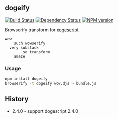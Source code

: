 ## dogeify

[![Build Status](https://secure.travis-ci.org/dogescript/dogeify.svg?branch=master)](http://travis-ci.org/dogescript/dogeify) [![Dependency Status](https://david-dm.org/dogescript/dogeify.svg)](https://david-dm.org/dogescript/dogeify) [![NPM version](https://badge.fury.io/js/dogeify.svg)](http://badge.fury.io/js/dogeify)

Browserify transform for [dogescript](https://github.com/remixz/dogescript)

```
wow
    such wowserify
  very substack 
        so transform
    amaze
```

### Usage

```bash
npm install dogeify
browserify -t dogeify wow.djs > bundle.js
```

## History

* 2.4.0 - support dogescript 2.4.0
